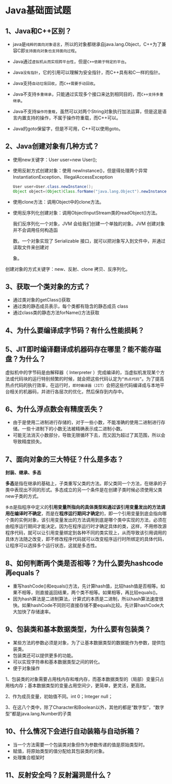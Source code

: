 # Java基础面试题

## 1、Java和C++区别？

- java是`纯粹的面向对象语言`，所以的对象都继承自java.lang.Object，C++为了兼容C即`支持面向对象也支持面向过程`。

- Java通过`虚拟机从而实现跨平台性`，但是`C++依赖于特定的平台`。
- Java`没有指针`，它的引用可以理解为安全指针，而C++具有和C一样的指针。
- Java支持`自动垃圾回收`，而`C++需要手动回收`。
- Java不支持`多重继承`，只能通过实现多个接口来达到相同目的，而`C++支持多重继承`。
- Java不支持`操作符重载`，虽然可以对两个String对象执行加法运算，但是这是语言内置支持的操作，不属于操作符重载，而C++可以。
- Java的goto保留字，但是不可用，C++可以使用goto。

## 2、Java创建对象有几种方式？

- 使用new关键字：User user=new User();

- 使用反射方式创建对象：使用 newInstance()，但是得处理两个异常 InstantiationException、IllegalAccessException

  ```java
  User user=User.class.newInstance();
  Object object=(Object)Class.forName("java.lang.Object").newInstance()
  ```

- 使用clone方法：调用Object中的clone方法。

- 使用反序列化创建对象：调用ObjectInputStream类的readObject()方法。

  我们反序列化一个对象，JVM 会给我们创建一个单独的对象。JVM 创建对象并不会调用任何构造函

  数。一个对象实现了 Serializable 接口，就可以把对象写入到文件中，并通过读取文件来创建对

  象。

创建对象的方式关键字：new、反射、clone 拷贝、反序列化。

## 3、获取一个类对象的方式？

- 通过类对象的getClass()获取
- 通过类的静态成员表示，每个类都有隐含的静态成员 class
- 通过class类的静态方法forName()方法获取

## 4、为什么要编译成字节码？有什么性能损耗？

## 5、JIT即时编译翻译成机器码存在哪里？能不能存磁盘？为什么？

虚拟机中的字节码是由解释器（ Interpreter ）完成编译的，当虚拟机发现某个方法或代码块的运行特别频繁的时候，就会把这些代码认定为`“热点代码”`。为了提高热点代码的执行效率，在运行时，`即时编译器（JIT）`会把这些代码编译成与本地平台相关的机器码，并进行各层次的优化，然后保存到内存中。

## 6、为什么浮点数会有精度丢失？

- 由于是使用二进制进行存储的，对于一些小数，不能准确的使用二进制进行存储。一些十进制下的小数无法被精确表示成二进制小数。
- 可能无法消灭小数部分，导致无限循环下去，而又因为超过了其范围，所以会导致精度损失。

## 7、面向对象的三大特征？什么是多态？

**封装、继承、多态**

**多态**是指在继承的基础上，子类重写父类的方法。即父类同一个方法，在继承的子类中表现出不同的形式。多态成立的另一个条件是在创建子类时候必须使用父类new子类的方式。

`多态`是指程序中定义的**引用变量所指向的具体类型和通过该引用变量发出的方法调用在编译时不确定**，而是在**程序运行期间才确定**的，即一个引用变量到底会指向哪个类的实例对象，该引用变量发出的方法调用到底是哪个类中实现的方法，必须在由程序运行期间才能决定。因为在程序运行时才确定具体的类，这样，不用修改源程序代码，就可以让引用变量绑定到各种不同的类实现上，从而导致该引用调用的具体方法随之改变，即不修改程序代码就可以改变程序运行时所绑定的具体代码，让程序可以选择多个运行状态，这就是多态性。

## 8、如何判断两个类是否相等？为什么要先hashcode再equals？

- 重写hashCode()和equals()方法，先计算hash值，比较hash值是否相等。如果不相等，则直接返回结果，两个类不相等。如果相等，再比较equals()。
- 因为hash算法是二进制算法，计算式的本质是二进制，所以hash算法速度很快。如果hashCode不同则可直接存储不要equals比较。先计算hashCode大大加快了存储速率。

## 9、包装类和基本数据类型，为什么要有包装类？

- 某些方法的参数必须是对象，为了让基本数据类型的数据能作为参数，提供包装类。
- 包装类还可以提供更多的功能。
- 可以实现字符串和基本数据类型之间的转化。
- 便于对象操作

1、包装类的对象需要占用栈内存和堆内存，而基本数据类型的（局部）变量只占用栈内存；基本数据类型的变量占用空间少，更简单，更灵活，更高效。

2、作为成员变量，初始值不同。int 0；Integer null；

3、在这八个类中，除了Character和Boolean以外，其他的都是“数字型”，“数字型”都是java.lang.Number的子类

## 10、什么情况下会进行自动装箱与自动拆箱？

- 当一个方法需要一个包装类对象但作为参数传递的值是原始类型时。
- 赋值，将原始类型的值分配给其包装类的对象。
- 处理集合框架时

## 11、反射安全吗？反射漏洞是什么？


